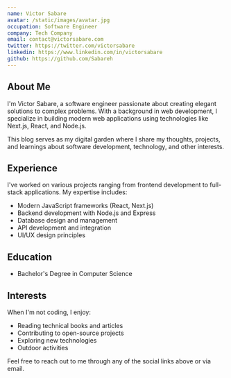 ```yaml
---
name: Victor Sabare
avatar: /static/images/avatar.jpg
occupation: Software Engineer
company: Tech Company
email: contact@victorsabare.com
twitter: https://twitter.com/victorsabare
linkedin: https://www.linkedin.com/in/victorsabare
github: https://github.com/Sabareh
---
```


## About Me

I'm Victor Sabare, a software engineer passionate about creating elegant solutions to complex problems. With a background in web development, I specialize in building modern web applications using technologies like Next.js, React, and Node.js.

This blog serves as my digital garden where I share my thoughts, projects, and learnings about software development, technology, and other interests.

## Experience

I've worked on various projects ranging from frontend development to full-stack applications. My expertise includes:

- Modern JavaScript frameworks (React, Next.js)
- Backend development with Node.js and Express
- Database design and management
- API development and integration
- UI/UX design principles

## Education

- Bachelor's Degree in Computer Science

## Interests

When I'm not coding, I enjoy:

- Reading technical books and articles
- Contributing to open-source projects
- Exploring new technologies
- Outdoor activities

Feel free to reach out to me through any of the social links above or via email.